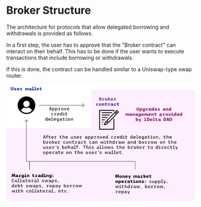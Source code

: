 # Broker Structure

The architecture for protocols that allow delegated borrowing and withdrawals is provided as follows.

In a first step, the user has to approve that the "Broker contract" can interact on their behalf. This has to be done if the user wants to execute transactions that include borrowing or withdrawals.

If this is done, the contract can be handled similar to a Uniswap-type swap router.

![Broker](../assets/broker-chart.png "Broker Architecture Chart")